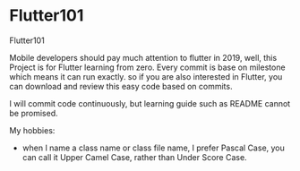 # Flutter101
Flutter101

Mobile developers should pay much attention to flutter in 2019, well, this Project is for Flutter learning from zero. Every commit is base on milestone which means it can run exactly. so if you are also interested in Flutter, you can download and review this easy code based on commits.

I will commit code continuously, but learning guide such as README cannot be promised.

My hobbies:

 - when I name a class name or class file name, I prefer Pascal Case, you can call it Upper Camel Case, rather than Under Score Case.
 
